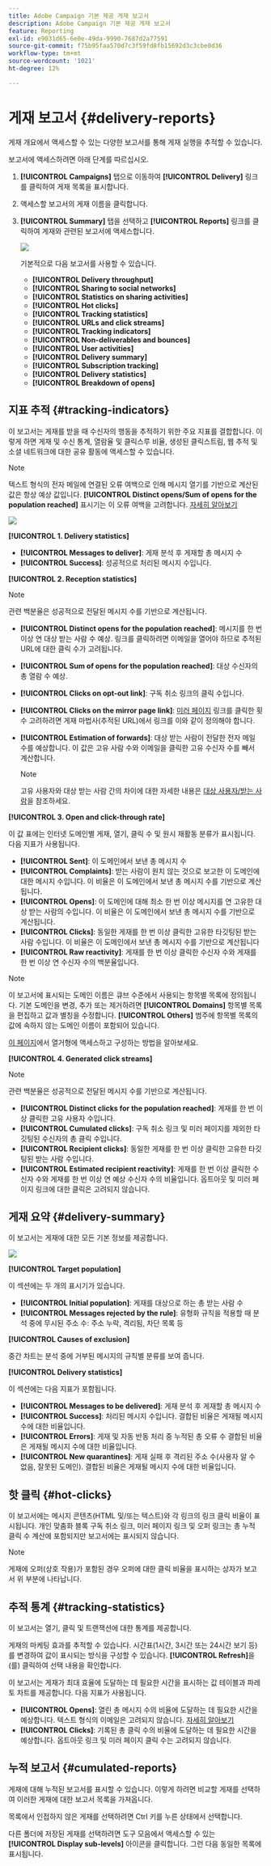 ```yaml
---
title: Adobe Campaign 기본 제공 게재 보고서
description: Adobe Campaign 기본 제공 게재 보고서
feature: Reporting
exl-id: e9031d65-6e0e-49da-9990-7687d2a77591
source-git-commit: f75b95faa570d7c3f59fd8fb15692d3c3cbe0d36
workflow-type: tm+mt
source-wordcount: '1021'
ht-degree: 12%

---
```


# 게재 보고서 {#delivery-reports}

게재 개요에서 액세스할 수 있는 다양한 보고서를 통해 게재 실행을 추적할 수 있습니다.

보고서에 액세스하려면 아래 단계를 따르십시오.

1. **[!UICONTROL Campaigns]** 탭으로 이동하여 **[!UICONTROL Delivery]** 링크를 클릭하여 게재 목록을 표시합니다.
1. 액세스할 보고서의 게재 이름을 클릭합니다.
1. **[!UICONTROL Summary]** 탭을 선택하고 **[!UICONTROL Reports]** 링크를 클릭하여 게재와 관련된 보고서에 액세스합니다.

   ![](assets/detailed-report-2.png)

   기본적으로 다음 보고서를 사용할 수 있습니다.

   * **[!UICONTROL Delivery throughput]**
   * **[!UICONTROL Sharing to social networks]**
   * **[!UICONTROL Statistics on sharing activities]**
   * **[!UICONTROL Hot clicks]**
   * **[!UICONTROL Tracking statistics]**
   * **[!UICONTROL URLs and click streams]**
   * **[!UICONTROL Tracking indicators]**
   * **[!UICONTROL Non-deliverables and bounces]**
   * **[!UICONTROL User activities]**
   * **[!UICONTROL Delivery summary]**
   * **[!UICONTROL Subscription tracking]**
   * **[!UICONTROL Delivery statistics]**
   * **[!UICONTROL Breakdown of opens]**

## 지표 추적 {#tracking-indicators}

이 보고서는 게재를 받을 때 수신자의 행동을 추적하기 위한 주요 지표를 결합합니다. 이렇게 하면 게재 및 수신 통계, 열람율 및 클릭스루 비율, 생성된 클릭스트림, 웹 추적 및 소셜 네트워크에 대한 공유 활동에 액세스할 수 있습니다.

>[!NOTE]
>
>텍스트 형식의 전자 메일에 연결된 오류 여백으로 인해 메시지 열기를 기반으로 계산된 값은 항상 예상 값입니다. **[!UICONTROL Distinct opens/Sum of opens for the population reached]** 표시기는 이 오류 여백을 고려합니다. [자세히 알아보기](metrics-calculation.md#tracking-opens-)

![](assets/tracking-report-synthesis.png)

**[!UICONTROL 1. Delivery statistics]**

* **[!UICONTROL Messages to deliver]**: 게재 분석 후 게재할 총 메시지 수
* **[!UICONTROL Success]**: 성공적으로 처리된 메시지 수입니다.

**[!UICONTROL 2. Reception statistics]**

>[!NOTE]
>
>관련 백분율은 성공적으로 전달된 메시지 수를 기반으로 계산됩니다.

* **[!UICONTROL Distinct opens for the population reached]**: 메시지를 한 번 이상 연 대상 받는 사람 수 예상. 링크를 클릭하려면 이메일을 열어야 하므로 추적된 URL에 대한 클릭 수가 고려됩니다.
* **[!UICONTROL Sum of opens for the population reached]**: 대상 수신자의 총 열람 수 예상.
* **[!UICONTROL Clicks on opt-out link]**: 구독 취소 링크의 클릭 수입니다.
* **[!UICONTROL Clicks on the mirror page link]**: [미러 페이지](../send/mirror-page.md) 링크를 클릭한 횟수 고려하려면 게재 마법사(추적된 URL)에서 링크를 이와 같이 정의해야 합니다.
* **[!UICONTROL Estimation of forwards]**: 대상 받는 사람이 전달한 전자 메일 수를 예상합니다. 이 값은 고유 사람 수와 이메일을 클릭한 고유 수신자 수를 빼서 계산합니다.

  >[!NOTE]
  >
  >고유 사용자와 대상 받는 사람 간의 차이에 대한 자세한 내용은 [대상 사용자/받는 사람](metrics-calculation.md#targeted-persons---recipients)을 참조하세요.

**[!UICONTROL 3. Open and click-through rate]**

이 값 표에는 인터넷 도메인별 게재, 열기, 클릭 수 및 원시 재활동 분류가 표시됩니다. 다음 지표가 사용됩니다.

* **[!UICONTROL Sent]**: 이 도메인에서 보낸 총 메시지 수
* **[!UICONTROL Complaints]**: 받는 사람이 원치 않는 것으로 보고한 이 도메인에 대한 메시지 수입니다. 이 비율은 이 도메인에서 보낸 총 메시지 수를 기반으로 계산됩니다.
* **[!UICONTROL Opens]**: 이 도메인에 대해 최소 한 번 이상 메시지를 연 고유한 대상 받는 사람의 수입니다. 이 비율은 이 도메인에서 보낸 총 메시지 수를 기반으로 계산됩니다.
* **[!UICONTROL Clicks]**: 동일한 게재를 한 번 이상 클릭한 고유한 타깃팅된 받는 사람 수입니다. 이 비율은 이 도메인에서 보낸 총 메시지 수를 기반으로 계산됩니다
* **[!UICONTROL Raw reactivity]**: 게재를 한 번 이상 클릭한 수신자 수와 게재를 한 번 이상 연 수신자 수의 백분율입니다.

>[!NOTE]
>
>이 보고서에 표시되는 도메인 이름은 큐브 수준에서 사용되는 항목별 목록에 정의됩니다. 기본 도메인을 변경, 추가 또는 제거하려면 **[!UICONTROL Domains]** 항목별 목록을 편집하고 값과 별칭을 수정합니다. **[!UICONTROL Others]** 범주에 항목별 목록의 값에 속하지 않는 도메인 이름이 포함되어 있습니다.
>
>[이 페이지](../config/enumerations.md)에서 열거형에 액세스하고 구성하는 방법을 알아보세요.


**[!UICONTROL 4. Generated click streams]**

>[!NOTE]
>
>관련 백분율은 성공적으로 전달된 메시지 수를 기반으로 계산됩니다.

* **[!UICONTROL Distinct clicks for the population reached]**: 게재를 한 번 이상 클릭한 고유 사용자 수입니다.
* **[!UICONTROL Cumulated clicks]**: 구독 취소 링크 및 미러 페이지를 제외한 타깃팅된 수신자의 총 클릭 수입니다.
* **[!UICONTROL Recipient clicks]**: 동일한 게재를 한 번 이상 클릭한 고유한 타깃팅된 받는 사람 수입니다.
* **[!UICONTROL Estimated recipient reactivity]**: 게재를 한 번 이상 클릭한 수신자 수와 게재를 한 번 이상 연 예상 수신자 수의 비율입니다. 옵트아웃 및 미러 페이지 링크에 대한 클릭은 고려되지 않습니다.
<!--
**[!UICONTROL 5. Web tracking]**

* **[!UICONTROL Visited pages]**: Number of web pages visited following message reception.
* **[!UICONTROL Transactions]**: Number of purchases following message reception.
* **[!UICONTROL Total amount]**: Total amount of purchases following message reception. 
* **[!UICONTROL Average transaction amount]**: Average purchase made by distinct delivery recipients. 
* **[!UICONTROL Articles]**: Number of articles purchased by the delivery recipients. 
* **[!UICONTROL Average count of articles per transaction]**: Average number of items per purchase made by distinct recipients.
* **[!UICONTROL Average amount per message]**: Average amount of purchases generated per message.

  >[!NOTE]
  >
  >In order for a visited page, transaction, amount or article to be taken into account, a webtracking tag must be inserted into the matching web page. Webtracking configuration is presented in [this section](../../configuration/using/about-web-tracking.md).

**[!UICONTROL 6. Sharing activities to email and social networks]**

This section shows the number of messages shared on each social network. For more on this, refer to [Sharing to social networks](../../reporting/using/global-reports.md#sharing-to-social-networks).

## URLs and click streams {#urls-and-click-streams}

This report shows the list of pages visited following a delivery. 

![](assets/s_ncs_user_url_report.png)

You can configure the contents of this report by selecting: the score chart to be displayed, the time filter (since the action launch, over the first 6 hours following launch, etc.) and the data display mode (by label, by URL, by category. Click **[!UICONTROL Refresh]** to confirm your selection.

The following rates are displayed in the upper section of the report:

* **[!UICONTROL Reactivity]**: Ratio of the number of targeted recipients having clicked in a delivery, in relation to the estimated number of targeted recipients having opened a delivery. Clicks on the opt-out link and on the mirror page are not taken into account.

  >[!NOTE]
  >
  >For more information on tracking opens, refer to [this section](metrics-calculation.md#tracking-opens-).

* **[!UICONTROL Distinct clicks]**: Number of distinct people having clicked at least once (excluding unsubscription link and mirror page) in a delivery. The rate displayed is calculated based on the number of messages delivered successfully. 
* **[!UICONTROL Cumulated clicks]**: Total number of clicks by targeted recipients (excluding unsubscription link and mirror page). The rate displayed is calculated based on the number of messages forwarded successfully.

**[!UICONTROL Platform average]**: This average rate, displayed under each rate (reactivity, distinct clicks, and cumulated clicks), is calculated for deliveries sent over the previous six months. Only deliveries with the same typology and on the same channel are taken into account. Proofs are excluded.

The central table provides the following information:

* **[!UICONTROL Clicks]**: Number of cumulated clicks, per link. 
* **[!UICONTROL Clicks (in %)]**: Breakdown of the number of clicks per link, in relation to the total number of cumulated clicks.

**[!UICONTROL Breakdown of clicks in time]**

This chart shows the breakdown of cumulated clicks per day.
-->

## 게재 요약 {#delivery-summary}

이 보고서는 게재에 대한 모든 기본 정보를 제공합니다.

![](assets/user-report-summary.png)

**[!UICONTROL Target population]**

이 섹션에는 두 개의 표시기가 있습니다.

* **[!UICONTROL Initial population]**: 게재를 대상으로 하는 총 받는 사람 수
* **[!UICONTROL Messages rejected by the rule]**: 유형화 규칙을 적용할 때 분석 중에 무시된 주소 수: 주소 누락, 격리됨, 차단 목록 등 <!--For more information on typology rules, refer to this [page](../../delivery/using/steps-validating-the-delivery.md#validation-process-with-typologies).-->

**[!UICONTROL Causes of exclusion]**

중간 차트는 분석 중에 거부된 메시지의 규칙별 분류를 보여 줍니다.

**[!UICONTROL Delivery statistics]**

이 섹션에는 다음 지표가 포함됩니다.

* **[!UICONTROL Messages to be delivered]**: 게재 분석 후 게재할 총 메시지 수
* **[!UICONTROL Success]**: 처리된 메시지 수입니다. 결합된 비율은 게재될 메시지 수에 대한 비율입니다.
* **[!UICONTROL Errors]**: 게재 및 자동 반동 처리 중 누적된 총 오류 수 결합된 비율은 게재될 메시지 수에 대한 비율입니다.
* **[!UICONTROL New quarantines]**: 게재 실패 후 격리된 주소 수(사용자 알 수 없음, 잘못된 도메인). 결합된 비율은 게재될 메시지 수에 대한 비율입니다.

## 핫 클릭 {#hot-clicks}

이 보고서에는 메시지 콘텐츠(HTML 및/또는 텍스트)와 각 링크의 링크 클릭 비율이 표시됩니다. 개인 맞춤화 블록 구독 취소 링크, 미러 페이지 링크 및 오퍼 링크는 총 누적 클릭 수 계산에 포함되지만 보고서에는 표시되지 않습니다.

>[!NOTE]
>
>게재에 오퍼(상호 작용)가 포함된 경우 오퍼에 대한 클릭 비율을 표시하는 상자가 보고서 위 부분에 나타납니다.


## 추적 통계 {#tracking-statistics}

이 보고서는 열기, 클릭 및 트랜잭션에 대한 통계를 제공합니다.

게재의 마케팅 효과를 추적할 수 있습니다. 시간표(1시간, 3시간 또는 24시간 보기 등)를 변경하여 값이 표시되는 방식을 구성할 수 있습니다. **[!UICONTROL Refresh]**&#x200B;을(를) 클릭하여 선택 내용을 확인합니다.

이 보고서는 게재가 최대 효율에 도달하는 데 필요한 시간을 표시하는 값 테이블과 파레토 차트를 제공합니다. 다음 지표가 사용됩니다.

* **[!UICONTROL Opens]**: 열린 총 메시지 수의 비율에 도달하는 데 필요한 시간을 예상합니다. 텍스트 형식의 이메일은 고려되지 않습니다. [자세히 알아보기](metrics-calculation.md#tracking-opens-)
* **[!UICONTROL Clicks]**: 기록된 총 클릭 수의 비율에 도달하는 데 필요한 시간을 예상합니다. 옵트아웃 링크 및 미러 페이지 클릭 수는 고려되지 않습니다.
<!--
* **[!UICONTROL Transactions]**: Time required to achieve a percentage of the total number of transactions following message reception. In order for a transaction to be taken into account, a transaction type webtracking tag must be inserted into the matching web page. Webtracking configuration is presented in [this section](../../configuration/using/about-web-tracking.md).
-->


## 누적 보고서 {#cumulated-reports}

게재에 대해 누적된 보고서를 표시할 수 있습니다. 이렇게 하려면 비교할 게재를 선택하여 이러한 게재에 대한 보고서 목록을 가져옵니다.

목록에서 인접하지 않은 게재를 선택하려면 Ctrl 키를 누른 상태에서 선택합니다.

다른 폴더에 저장된 게재를 선택하려면 도구 모음에서 액세스할 수 있는 **[!UICONTROL Display sub-levels]** 아이콘을 클릭합니다. 그런 다음 동일한 목록에 표시됩니다.
